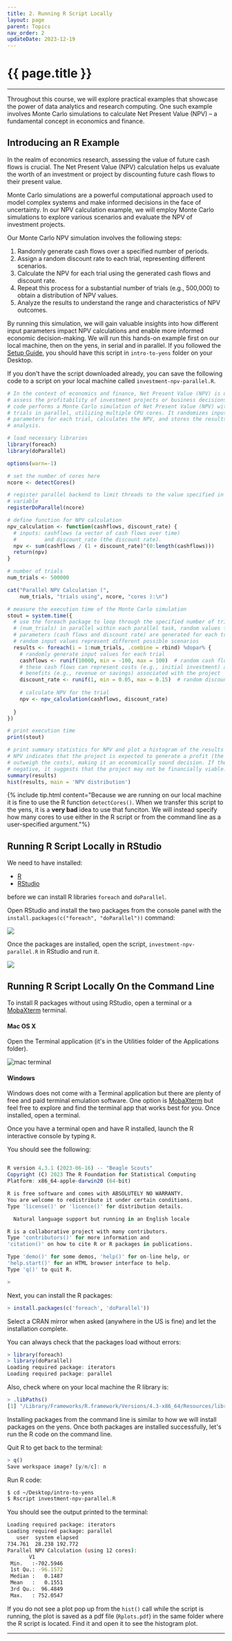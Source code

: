 ```yaml
---
title: 2. Running R Script Locally 
layout: page
parent: Topics 
nav_order: 2
updateDate: 2023-12-19
---
```

# {{ page.title }}
---

Throughout this course, we will explore practical examples that showcase the power of data analytics and research computing.
One such example involves Monte Carlo simulations to calculate Net Present Value (NPV) – a fundamental concept in economics and finance.

## Introducing an R Example
In the realm of economics research, assessing the value of future cash flows is crucial. The Net Present Value (NPV) calculation helps us evaluate the worth of an investment or project by discounting future cash flows to their present value. 

Monte Carlo simulations are a powerful computational approach used to model complex systems and make informed decisions in the face of uncertainty. In our NPV calculation example, we will employ Monte Carlo simulations to explore various scenarios and evaluate the NPV of investment projects.

Our Monte Carlo NPV simulation involves the following steps:

1. Randomly generate cash flows over a specified number of periods.
2. Assign a random discount rate to each trial, representing different scenarios.
3. Calculate the NPV for each trial using the generated cash flows and discount rate.
4. Repeat this process for a substantial number of trials (e.g., 500,000) to obtain a distribution of NPV values.
5. Analyze the results to understand the range and characteristics of NPV outcomes.

By running this simulation, we will gain valuable insights into how different input parameters impact NPV calculations and enable more informed economic decision-making. We will run this hands-on example first on our local machine, then on the yens, in serial and in parallel. 
If you followed the <a href="/intro-to-yens/prerequisites/setup" target="_blank">Setup Guide</a>, you should have this
script in `intro-to-yens` folder on your Desktop. 

If you don't have the script downloaded already, you can save the following code to a script on your local machine called `investment-npv-parallel.R`.

```R
# In the context of economics and finance, Net Present Value (NPV) is used to
# assess the profitability of investment projects or business decisions. This
# code performs a Monte Carlo simulation of Net Present Value (NPV) with 500,000
# trials in parallel, utilizing multiple CPU cores. It randomizes input
# parameters for each trial, calculates the NPV, and stores the results for
# analysis.

# load necessary libraries
library(foreach)
library(doParallel)

options(warn=-1)

# set the number of cores here
ncore <- detectCores()

# register parallel backend to limit threads to the value specified in ncore
# variable
registerDoParallel(ncore)

# define function for NPV calculation
npv_calculation <- function(cashflows, discount_rate) {
  # inputs: cashflows (a vector of cash flows over time)
  #         and discount_rate (the discount rate).
  npv <- sum(cashflows / (1 + discount_rate)^(0:length(cashflows)))
  return(npv)
}

# number of trials
num_trials <- 500000

cat("Parallel NPV Calculation (", 
    num_trials, "trials using", ncore, "cores ):\n")

# measure the execution time of the Monte Carlo simulation
stout = system.time({
  # use the foreach package to loop through the specified number of trials
  # (num_trials) in parallel within each parallel task, random values for input
  # parameters (cash flows and discount rate) are generated for each trial these
  # random input values represent different possible scenarios
  results <- foreach(i = 1:num_trials, .combine = rbind) %dopar% {
    # randomly generate input values for each trial
    cashflows <- runif(10000, min = -100, max = 100)  # random cash flow vector
    # these cash flows can represent costs (e.g., initial investment) and
    # benefits (e.g., revenue or savings) associated with the project
    discount_rate <- runif(1, min = 0.05, max = 0.15)  # random discount rate
    
    # calculate NPV for the trial
    npv <- npv_calculation(cashflows, discount_rate)
    
  }
})

# print execution time
print(stout)

# print summary statistics for NPV and plot a histogram of the results positive
# NPV indicates that the project is expected to generate a profit (the benefits
# outweigh the costs), making it an economically sound decision. If the NPV is
# negative, it suggests that the project may not be financially viable.
summary(results)
hist(results, main = 'NPV distribution')
```

{% include tip.html content="Because we are running on our local machine it is fine to use the R function `detectCores()`. When we transfer this script to the yens, it is a **very bad** idea to use that funciton. We will instead specify how many cores to use either in the R script or from the command line as a user-specified argument."%}



## Running R Script Locally in RStudio

We need to have installed:

- <a href="https://www.r-project.org/" target="_blank">R</a>
- <a href="https://www.rstudio.com/products/rstudio/download/" target="_blank">RStudio</a>

before we can install R libraries `foreach` and `doParallel`.

Open RStudio and install the two packages from the console panel with the
`install.packages(c("foreach", "doParallel"))` command:

![](/intro-to-yens/assets/images/rstudio_package_install.png)

Once the packages are installed, open the script, `investment-npv-parallel.R` in RStudio and run it. 

![](/intro-to-yens/assets/images/rstudio-run.png)



## Running R Script Locally On the Command Line 

To install R packages without using RStudio, open a terminal or a <a href="https://mobaxterm.mobatek.net/" target="_blank">MobaXterm</a> terminal.


#### Mac OS X

Open the Terminal application (it's in the Utilities folder of the Applications folder). 

![mac terminal](/intro-to-yens/assets/images/terminal-app.png)

#### Windows

Windows does not come with a Terminal application but there are plenty of free and paid terminal emulation software. 
One option is <a href="https://mobaxterm.mobatek.net/" target="_blank">MobaXterm</a> but feel free to explore and 
find the terminal app that works best for you. Once installed, open a terminal. 

Once you have a terminal open and have R installed, launch the R interactive console by typing `R`. 

You should see the following:

```R

R version 4.3.1 (2023-06-16) -- "Beagle Scouts"
Copyright (C) 2023 The R Foundation for Statistical Computing
Platform: x86_64-apple-darwin20 (64-bit)

R is free software and comes with ABSOLUTELY NO WARRANTY.
You are welcome to redistribute it under certain conditions.
Type 'license()' or 'licence()' for distribution details.

  Natural language support but running in an English locale

R is a collaborative project with many contributors.
Type 'contributors()' for more information and
'citation()' on how to cite R or R packages in publications.

Type 'demo()' for some demos, 'help()' for on-line help, or
'help.start()' for an HTML browser interface to help.
Type 'q()' to quit R.

>
```

Next, you can install the R packages:

```R
> install.packages(c('foreach', 'doParallel'))
```

Select a CRAN mirror when asked (anywhere in the US is fine) and let the installation complete.

You can always check that the packages load without errors:

```R
> library(foreach)
> library(doParallel)
Loading required package: iterators
Loading required package: parallel
```

Also, check where on your local machine the R library is:
```R
> .libPaths()
[1] "/Library/Frameworks/R.framework/Versions/4.3-x86_64/Resources/library" 
```

Installing packages from the command line is similar to how we will install packages on the yens. Once both packages are installed successfully, let's run the R code on the command line.



Quit R to get back to the terminal:

```R
> q()
Save workspace image? [y/n/c]: n
```



Run R code:

```bash
$ cd ~/Desktop/intro-to-yens
$ Rscript investment-npv-parallel.R
```

You should see the output printed to the terminal:

```bash
Loading required package: iterators
Loading required package: parallel
   user  system elapsed
734.761  28.238 192.772
Parallel NPV Calculation (using 12 cores):
       V1
 Min.   :-702.5946
 1st Qu.: -96.1572
 Median :   0.1487
 Mean   :   0.1551
 3rd Qu.:  96.4849
 Max.   : 752.0547
```


If you do not see a plot pop up from the `hist()` call while the script is running, the plot is saved as a pdf file 
(`Rplots.pdf`) in the same folder where the R script is located. Find it and open it to see the histogram plot. 


---
